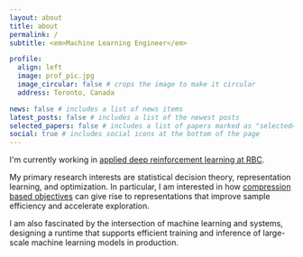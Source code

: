 ```yaml
---
layout: about
title: about
permalink: /
subtitle: <em>Machine Learning Engineer</em>

profile:
  align: left
  image: prof_pic.jpg
  image_circular: false # crops the image to make it circular
  address: Toronto, Canada

news: false # includes a list of news items
latest_posts: false # includes a list of the newest posts
selected_papers: false # includes a list of papers marked as "selected={true}"
social: true # includes social icons at the bottom of the page
---
```


I'm currently working in [applied deep reinforcement learning at RBC](https://www.rbccm.com/en/expertise/electronic-trading/ai-trading.page).

My primary research interests are statistical decision theory, representation learning, and optimization. In particular, I am interested in how [compression based objectives](https://arxiv.org/pdf/0812.4360.pdf) can give rise to representations that improve sample efficiency and accelerate exploration. 

I am also fascinated by the intersection of machine learning and systems,  designing a runtime that supports efficient training and inference of large-scale machine learning models in production.



